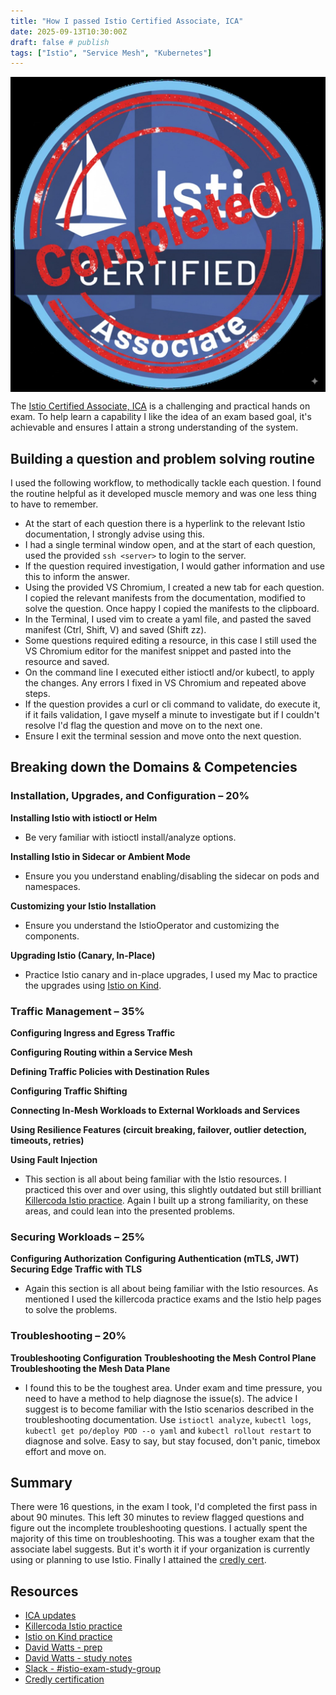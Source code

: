 ```yaml
---
title: "How I passed Istio Certified Associate, ICA"
date: 2025-09-13T10:30:00Z
draft: false # publish
tags: ["Istio", "Service Mesh", "Kubernetes"]
---
```


<img src="ica.jpg" alt="ICA attained" style="display: block; margin: auto;">

The [Istio Certified Associate, ICA](https://training.linuxfoundation.org/certification/istio-certified-associate-ica/) is a challenging and practical hands on exam. To help learn a capability I like the idea of an exam based goal, it's achievable and ensures I attain a strong understanding of the system.

## Building a question and problem solving routine
I used the following workflow, to methodically tackle each question. I found the routine helpful as it developed muscle memory and was one less thing to have to remember. 

- At the start of each question there is a hyperlink to the relevant Istio documentation, I strongly advise using this.
- I had a single terminal window open, and at the start of each question, used the provided `ssh <server>` to login to the server.
- If the question required investigation, I would gather information and use this to inform the answer.
- Using the provided VS Chromium, I created a new tab for each question. I copied the relevant manifests from the documentation, modified to solve the question. Once happy I copied the manifests to the clipboard.
- In the Terminal, I used vim to create a yaml file, and pasted the saved manifest (Ctrl, Shift, V) and saved (Shift zz).
- Some questions required editing a resource, in this case I still used the VS Chromium editor for the manifest snippet and pasted into the resource and saved.
- On the command line I executed either istioctl and/or kubectl, to apply the changes. Any errors I fixed in VS Chromium and repeated above steps.
- If the question provides a curl or cli command to validate, do execute it, if it fails validation, I gave myself a minute to investigate but if I couldn't resolve I'd flag the question and move on to the next one.
- Ensure I exit the terminal session and move onto the next question.

## Breaking down the Domains & Competencies


### Installation, Upgrades, and Configuration – 20%


**Installing Istio with istioctl or Helm**

- Be very familiar with istioctl install/analyze options.

**Installing Istio in Sidecar or Ambient Mode**

- Ensure you you understand enabling/disabling the sidecar on pods and namespaces. 

**Customizing your Istio Installation**

- Ensure you understand the IstioOperator and customizing the components.

**Upgrading Istio (Canary, In-Place)**

- Practice Istio canary and in-place upgrades, I used my Mac to practice the upgrades using [Istio on Kind](http://github.com/tomconn/istio-on-kind).


### Traffic Management – 35%


**Configuring Ingress and Egress Traffic**

**Configuring Routing within a Service Mesh**

**Defining Traffic Policies with Destination Rules**

**Configuring Traffic Shifting**

**Connecting In-Mesh Workloads to External Workloads and Services**

**Using Resilience Features (circuit breaking, failover, outlier detection, timeouts, retries)**

**Using Fault Injection**

- This section is all about being familiar with the Istio resources. I practiced this over and over using, this slightly outdated but still brilliant [Killercoda Istio practice](https://killercoda.com/ica). Again I built up a strong familiarity, on these areas, and could lean into the presented problems. 

### Securing Workloads – 25% 


**Configuring Authorization**
**Configuring Authentication (mTLS, JWT)**
**Securing Edge Traffic with TLS**

- Again this section is all about being familiar with the Istio resources. As mentioned I used the killercoda practice exams and the Istio help pages to solve the problems.

### Troubleshooting – 20%


**Troubleshooting Configuration**
**Troubleshooting the Mesh Control Plane**
**Troubleshooting the Mesh Data Plane**

- I found this to be the toughest area. Under exam and time pressure, you need to have a method to help diagnose the issue(s). The advice I suggest is to become familiar with the Istio scenarios described in the troubleshooting documentation. Use `istioctl analyze`, `kubectl logs`, `kubectl get po/deploy POD --o yaml` and `kubectl rollout restart` to diagnose and solve. Easy to say, but stay focused, don't panic, timebox effort and move on. 

## Summary

There were 16 questions, in the exam I took, I'd completed the first pass in about 90 minutes. This left 30 minutes to review flagged questions and figure out the incomplete troubleshooting questions. I actually spent the majority of this time on troubleshooting.
This was a tougher exam that the associate label suggests. But it's worth it if your organization is currently using or planning to use Istio.
Finally I attained the [credly cert](https://www.credly.com/badges/42e6f473-35a6-4623-9dbe-7173b6126ac5/linked_in_profile).

## Resources

* [ICA updates](https://training.linuxfoundation.org/istio-certified-associate-ica-program-changes)
* [Killercoda Istio practice](https://killercoda.com/ica)
* [Istio on Kind practice](http://github.com/tomconn/istio-on-kind)
* [David Watts - prep](https://medium.com/@wattsdave/istio-certified-associate-ica-exam-prep-51b59bdd372f)
* [David Watts - study notes](https://medium.com/@wattsdave/istio-certified-associate-ica-exam-prep-51b59bdd372f)
* [Slack - #istio-exam-study-group](https://cloud-native.slack.com/archives/C05TRTYKZH9)
* [Credly certification](https://www.credly.com/badges/42e6f473-35a6-4623-9dbe-7173b6126ac5/linked_in_profile)